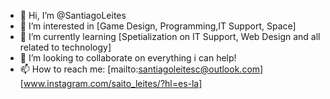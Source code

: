 - 👋 Hi, I’m @SantiagoLeites
- 👀 I’m interested in [Game Design, Programming,IT Support, Space]
- 🌱 I’m currently learning [Spetialization on IT Support, Web Design and all related to technology]
- 💞️ I’m looking to collaborate on everything i can help!
- 📫 How to reach me: [mailto:santiagoleitesc@outlook.com][www.instagram.com/saito_leites/?hl=es-la]
